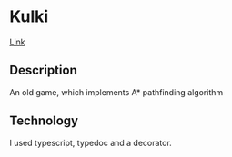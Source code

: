 # Kulki
[Link](https://kulki.netlify.app/)

## Description
An old game, which implements A* pathfinding algorithm

## Technology
I used typescript, typedoc and a decorator.
